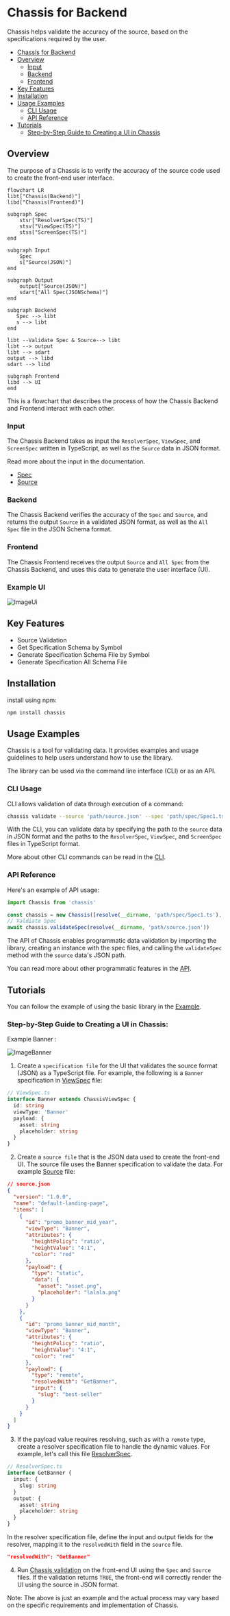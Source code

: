 # Chassis for Backend

Chassis helps validate the accuracy of the source, based on the specifications required by the user.

- [Chassis for Backend](#chassis-for-backend)
- [Overview](#overview)
  - [Input](#input)
  - [Backend](#backend)
  - [Frontend](#frontend)
- [Key Features](#key-features)
- [Installation](#installation)
- [Usage Examples](#usage-examples)
  - [CLI Usage](#cli-usage)
  - [API Reference](#api-reference)
- [Tutorials](#tutorials)
  - [Step-by-Step Guide to Creating a UI in Chassis](#step-by-step-guide-to-creating-a-ui-in-chassis)

## Overview

The purpose of a Chassis is to verify the accuracy of the source code used to create the front-end user interface.

```mermaid
flowchart LR
libt["Chassis(Backend)"]
libd["Chassis(Frontend)"]

subgraph Spec
    stsr["ResolverSpec(TS)"]
    stsv["ViewSpec(TS)"]
    stss["ScreenSpec(TS)"]
end

subgraph Input
    Spec
    s["Source(JSON)"]
end

subgraph Output
    output["Source(JSON)"]
    sdart["All Spec(JSONSchema)"]
end

subgraph Backend
   Spec --> libt
   s --> libt
end

libt --Validate Spec & Source--> libt
libt --> output
libt --> sdart
output --> libd
sdart --> libd

subgraph Frontend
libd --> UI
end
```

This is a flowchart that describes the process of how the Chassis Backend and Frontend interact with each other.

### Input

The Chassis Backend takes as input the `ResolverSpec`, `ViewSpec`, and `ScreenSpec` written in TypeScript, as well as the `Source` data in JSON format.

Read more about the input in the documentation.

- [Spec](./docs/spec.md)
- [Source](./docs/source.md)

### Backend

The Chassis Backend verifies the accuracy of the `Spec` and `Source`, and returns the output `Source` in a validated JSON format, as well as the `All Spec` file in the JSON Schema format.

### Frontend

The Chassis Frontend receives the output `Source` and `All Spec` from the Chassis Backend, and uses this data to generate the user interface (UI).

### Example UI

![ImageUi](./asset/ui.jpg)

## Key Features

- Source Validation
- Get Specification Schema by Symbol
- Generate Specification Schema File by Symbol
- Generate Specification All Schema File

## Installation

install using npm:

```sh
npm install chassis
```

## Usage Examples

Chassis is a tool for validating data. It provides examples and usage guidelines to help users understand how to use the library.

The library can be used via the command line interface (CLI) or as an API.

### CLI Usage

CLI allows validation of data through execution of a command:

```sh
chassis validate --source 'path/source.json' --spec 'path/spec/Spec1.ts','path/spec/Spec2.ts'
```

With the CLI, you can validate data by specifying the path to the `source` data in JSON format and the paths to the `ResolverSpec`, `ViewSpec`, and `ScreenSpec` files in TypeScript format.

More about other CLI commands can be read in the [CLI](./docs/cli.md).

### API Reference

Here's an example of API usage:

```ts
import Chassis from 'chassis'

const chassis = new Chassis([resolve(__dirname, 'path/spec/Spec1.ts'), resolve(__dirname, 'path/spec/Spec2.ts')])
// Valdiate Spec
await chassis.validateSpec(resolve(__dirname, 'path/source.json'))
```

The API of Chassis enables programmatic data validation by importing the library, creating an instance with the spec files, and calling the `validateSpec` method with the `source` data's JSON path.

You can read more about other programmatic features in the [API](./docs/api.md).

## Tutorials

You can follow the example of using the basic library in the [Example](./example/src/index.ts).

### Step-by-Step Guide to Creating a UI in Chassis:

Example Banner :

![ImageBanner](./asset/banner.png)

1. Create a `specification file` for the UI that validates the source format (JSON) as a TypeScript file. For example, the following is a `Banner` specification in [ViewSpec](./example/src/ViewSpec.ts) file:

```ts
// ViewSpec.ts
interface Banner extends ChassisViewSpec {
  id: string
  viewType: 'Banner'
  payload: {
    asset: string
    placeholder: string
  }
}
```

2. Create a `source file` that is the JSON data used to create the front-end UI. The source file uses the Banner specification to validate the data. For example [Source](./example/source.json) file:

```json
// source.json
{
  "version": "1.0.0",
  "name": "default-landing-page",
  "items": [
    {
      "id": "promo_banner_mid_year",
      "viewType": "Banner",
      "attributes": {
        "heightPolicy": "ratio",
        "heightValue": "4:1",
        "color": "red"
      },
      "payload": {
        "type": "static",
        "data": {
          "asset": "asset.png",
          "placeholder": "lalala.png"
        }
      }
    },
    {
      "id": "promo_banner_mid_month",
      "viewType": "Banner",
      "attributes": {
        "heightPolicy": "ratio",
        "heightValue": "4:1",
        "color": "red"
      },
      "payload": {
        "type": "remote",
        "resolvedWith": "GetBanner",
        "input": {
          "slug": "best-seller"
        }
      }
    }
  ]
}
```

3. If the payload value requires resolving, such as with a `remote` type, create a resolver specification file to handle the dynamic values. For example, let's call this file [ResolverSpec](./example/src/ResolverSpec.ts).

```ts
// ResolverSpec.ts
interface GetBanner {
  input: {
    slug: string
  }
  output: {
    asset: string
    placeholder: string
  }
}
```

In the resolver specification file, define the input and output fields for the resolver, mapping it to the `resolvedWith` field in the `source` file.

```json
"resolvedWith": "GetBanner"
```

4. Run [Chassis validation](#usage-examples) on the front-end UI using the `Spec` and `Source` files. If the validation returns `TRUE`, the front-end will correctly render the UI using the source in JSON format.

Note: The above is just an example and the actual process may vary based on the specific requirements and implementation of Chassis.
